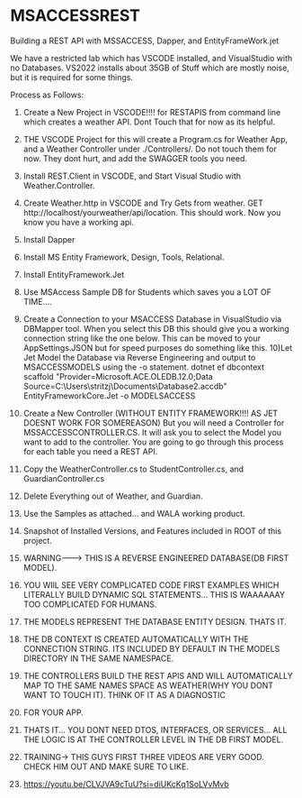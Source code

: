 # MSACCESSREST
Building a REST API with MSSACCESS, Dapper, and EntityFrameWork.jet

We have a restricted lab which has VSCODE installed, and VisualStudio with no Databases.
VS2022 installs about 35GB of Stuff which are mostly noise, but it is required for some things.

Process as Follows:
1) Create a New Project in VSCODE!!!! for RESTAPIS from command line which creates a weather API. Dont Touch that for now as its helpful.
2) THE VSCODE Project for this will create a Program.cs for Weather App, and a Weather Controller under ./Controllers/. Do not touch them for now. They dont hurt, and add the SWAGGER tools you need.
3) Install REST.Client in VSCODE, and Start Visual Studio with Weather.Controller.
4) Create Weather.http in VSCODE and Try Gets from weather. GET http://localhost/yourweather/api/location. This should work. Now you know you have a working api.
5) Install Dapper
6) Install MS Entity Framework, Design, Tools, Relational.
7) Install EntityFramework.Jet
8) Use MSAccess Sample DB for Students which saves you a LOT OF TIME....
9) Create a Connection to your MSACCESS Database in VisualStudio via DBMapper tool. When you select this DB this should give you a working connection string like the one below. This can be moved to your AppSettings.JSON but
    for speed purposes do something like this.
10)Let Jet Model the Database via Reverse Engineering and output to MSACCESSMODELS using the -o statement.
dotnet ef dbcontext scaffold "Provider=Microsoft.ACE.OLEDB.12.0;Data Source=C:\Users\stritzj\Documents\Database2.accdb" EntityFrameworkCore.Jet -o MODELSACCESS 
11) Create a New Controller (WITHOUT ENTITY FRAMEWORK!!!! AS JET DOESNT WORK FOR SOMEREASON) But you will need a Controller for MSSACCESSCONTROLLER.CS. It will ask you to select the Model you want to add to the controller.
You are going to go through this process for each table you need a REST API.
12) Copy the WeatherController.cs to StudentController.cs, and GuardianController.cs
13) Delete Everything out of Weather, and Guardian.
14) Use the Samples as attached... and WALA working product.
15) Snapshot of Installed Versions, and Features included in ROOT of this project.

16) WARNING---> THIS IS A REVERSE ENGINEERED DATABASE(DB FIRST MODEL).
17) YOU WIlL SEE VERY COMPLICATED CODE FIRST EXAMPLES WHICH LITERALLY BUILD DYNAMIC SQL STATEMENTS... THIS IS WAAAAAAY TOO COMPLICATED FOR HUMANS.
18) THE MODELS REPRESENT THE DATABASE ENTITY DESIGN. THATS IT.
19) THE DB CONTEXT IS CREATED AUTOMATICALLY WITH THE CONNECTION STRING. ITS INCLUDED BY DEFAULT IN THE MODELS DIRECTORY IN THE SAME NAMESPACE.
20) THE CONTROLLERS BUILD THE REST APIS AND WILL AUTOMATICALLY MAP TO THE SAME NAMES SPACE AS WEATHER(WHY YOU DONT WANT TO TOUCH IT). THINK OF IT AS A DIAGNOSTIC
21) FOR YOUR APP.

21) THATS IT... YOU DONT NEED DTOS, INTERFACES, OR SERVICES... ALL THE LOGIC IS AT THE CONTROLLER LEVEL IN THE DB FIRST MODEL.

22) TRAINING-> THIS GUYS FIRST THREE VIDEOS ARE VERY GOOD. CHECK HIM OUT AND MAKE SURE TO LIKE.
23) https://youtu.be/CLVJVA9cTuU?si=diUKcKq1SoLVvMvb 
